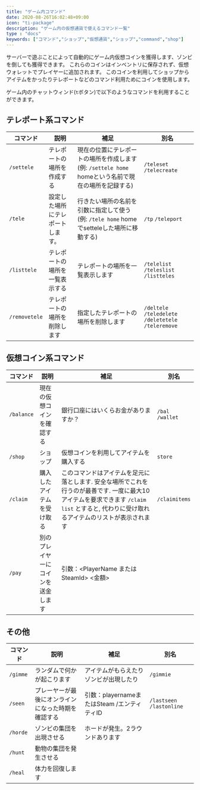 ```yaml
---
title: "ゲーム内コマンド"
date: 2020-08-26T16:02:48+09:00
icon: "ti-package"
description: "ゲーム内の仮想通貨で使えるコマンド一覧"
type : "docs"
keywords: ["コマンド","ショップ","仮想通貨","ショップ","command","shop"]
---
```


サーバーで遊ぶことによって自動的にゲーム内仮想コインを獲得します、ゾンビを倒しても獲得できます。
これらのコインはインベントリに保存されず、仮想ウォレットでプレイヤーに追加されます。
このコインを利用してショップからアイテムをかったりテレポートなどのコマンド利用ためにコインを使用します。

ゲーム内のチャットウィンド(`t`ボタン)で以下のようなコマンドを利用することができます。

## テレポート系コマンド

コマンド  | 説明 | 補足 | 別名
---------| -----| -----|----
`/settele`|テレポートの場所を作成する|現在の位置にテレポートの場所を作成します (例: `/settele home` homeという名前で現在の場所を記録する)| `/teleset` `/telecreate`
`/tele`|設定した場所にテレポートします。|行きたい場所の名前を引数に指定して使う (例: `/tele home` homeでsetteleした場所に移動する)|`/tp` `/teleport`
`/listtele`|テレポートの場所を一覧表示する|テレポートの場所を一覧表示します|`/telelist` `/teleslist` `/listteles`
`/removetele`|テレポートの場所を削除します|指定したテレポートの場所を削除します|`/deltele` `/teledelete` `/deletetele` `/teleremove`


## 仮想コイン系コマンド

コマンド  | 説明 | 補足 | 別名
---------| -----| -----|----
`/balance` |現在の仮想コインを確認する|銀行口座にはいくらお金がありますか？|`/bal` `/wallet`
`/shop` |ショップ|仮想コインを利用してアイテムを購入する|`store`
`/claim` |購入したアイテムを受け取る|このコマンドはアイテムを足元に落とします. 安全な場所でこれを行うのが最善です. 一度に最大10アイテムを要求できます `/claim list` とすると, 代わりに受け取れるアイテムのリストが表示されます|`/claimitems`
`/pay`   |別のプレイヤーにコインを送金します| 引数：<PlayerName または SteamId> <金額>|


## その他

コマンド | 説明 | 補足 | 別名
---------| -----| -----|----
`/gimme`|ランダムで何かが起こります|アイテムがもらえたりゾンビが出現したり|`/gimmie`
`/seen`  |プレーヤーが最後にオンラインになった時期を確認する | 引数：playernameまたはSteam /エンティティID | `/lastseen` `/lastonline`
`/horde` |ゾンビの集団を出現させる|ホードが発生。2ラウンドあります||
`/hunt` |動物の集団を発生させる||
`/heal` |体力を回復します||


